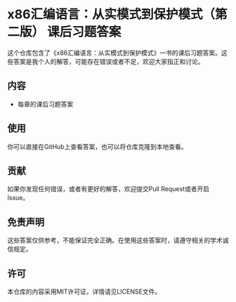 # x86汇编语言：从实模式到保护模式（第二版） 课后习题答案

这个仓库包含了《x86汇编语言：从实模式到保护模式》一书的课后习题答案。这些答案是我个人的解答，可能存在错误或者不足，欢迎大家指正和讨论。

## 内容

- 每章的课后习题答案

## 使用

你可以直接在GitHub上查看答案，也可以将仓库克隆到本地查看。

## 贡献

如果你发现任何错误，或者有更好的解答，欢迎提交Pull Request或者开启Issue。

## 免责声明

这些答案仅供参考，不能保证完全正确。在使用这些答案时，请遵守相关的学术诚信规定。

## 许可

本仓库的内容采用MIT许可证，详情请见LICENSE文件。
